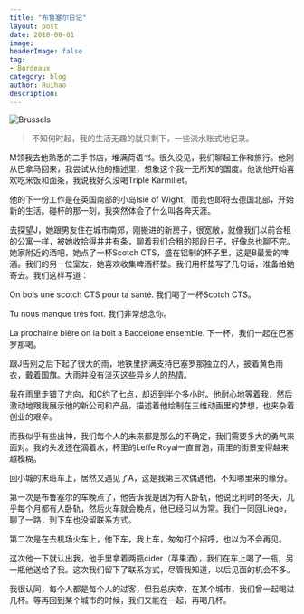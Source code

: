 ```yaml
---
title: "布鲁塞尔日记"
layout: post
date: 2018-08-01
image: 
headerImage: false
tag:
- Bordeaux
category: blog
author: Ruihao
description: 
---
```


![Brussels](https://github.com/ruihqiu/ruihqiu.github.io/blob/master/assets/images/Brussels.jpg?raw=true)

<div class="breaker"></div>

>  不知何时起，我的生活无趣的就只剩下，一些流水账式地记录。

<div class="breaker"></div>

M领我去他熟悉的二手书店，堆满荷语书。很久没见，我们聊起工作和旅行。他刚从巴拿马回来，我尝试从他的描述里，想象这个我一无所知的国度。他说他开始喜欢吃米饭和面条，我说我好久没喝Triple Karmiliet。

他的下一份工作是在英国南部的小岛Isle of Wight，而我也即将去德国北部，开始新的生活。碰杯的那一刻，我突然体会了什么叫各奔天涯。

<div class="breaker"></div>

去探望J，她跟男友住在城市南郊，刚搬进的新房子，很宽敞，就像我们以前合租的公寓一样，被她收拾得井井有条，聊着我们合租的那段日子，好像总也聊不完。她家附近的酒吧，她点了一杯Scotch CTS，盛在铝制的杯子里，这是B最爱的啤酒。我们的另一位室友，她喜欢收集啤酒杯垫。我们用杯垫写了几句话，准备给她寄去。我们这样写道：

On bois une scotch CTS pour ta santé. 我们喝了一杯Scotch CTS。

Tu nous manque très fort. 我们非常想念你。

La prochaine bière on la boit a Baccelone ensemble. 下一杯，我们一起在巴塞罗那喝。

<div class="breaker"></div>

跟J告别之后下起了很大的雨，地铁里挤满支持巴塞罗那独立的人，披着黄色雨衣，戴着国旗。大雨并没有浇灭这些异乡人的热情。

我在雨里走错了方向，和C约了七点，却迟到半个多小时。他耐心地等着我，然后激动地跟我展示他的新公司和产品，描述着他绘制在三维动画里的梦想，也夹杂着创业的艰辛。

而我似乎有些出神，我们每个人的未来都是那么的不确定，我们需要多大的勇气来面对。我的头发还在滴着水，杯里的Leffe Royal一直冒泡，雨里的街景变得越来越模糊。

<div class="breaker"></div>

回小城的末班车上，居然又遇见了A，这是我第三次偶遇他，不知哪里来的缘分。

第一次是布鲁塞尔的车晚点了，他告诉我是因为有人卧轨，他说比利时的冬天，几乎每个月都有人卧轨，然后火车就会晚点，他已经习以为常。我们一同回Liège，聊了一路，到下车也没留联系方式。

第二次是在去机场火车上，他下车，我上车，匆匆打个招呼，也以为不会再见。

这次他一下就认出我，他手里拿着两瓶cider（苹果酒），我们在车上喝了一瓶，另一瓶他送给了我。这次我们留下了联系方式，尽管我知道，以后见面的机会不多。

<div class="breaker"></div>

我很认同，每个人都是每个人的过客，但我总庆幸，在某个城市，我们曾一起喝过几杯。等再回到某个城市的时候，我们又能在一起，再喝几杯。

<div class="breaker"></div>